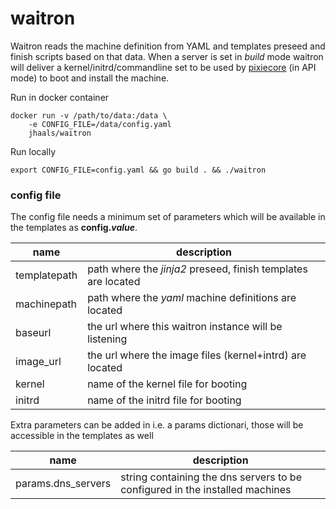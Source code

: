 # waitron
Waitron reads the machine definition from YAML and templates preseed and finish scripts based on that data. When a server is set in _build_ mode waitron will deliver a kernel/initrd/commandline set to be used by [pixiecore](https://github.com/danderson/pixiecore) (in API mode) to boot and install the machine.

Run in docker container

    docker run -v /path/to/data:/data \
        -e CONFIG_FILE=/data/config.yaml
        jhaals/waitron

Run locally

    export CONFIG_FILE=config.yaml && go build . && ./waitron


### config file
The config file needs a minimum set of parameters which will be available in the templates as **config._value_**.


name | description
--- | ---
templatepath | path where the _jinja2_ preseed, finish templates are located
machinepath | path where the _yaml_ machine definitions are located
baseurl | the url where this waitron instance will be listening
image_url | the url where the image files (kernel+intrd) are located
kernel | name of the kernel file for booting
initrd | name of the initrd file for booting

Extra parameters can be added in i.e. a params dictionari, those will be accessible in the templates as well



name | description
--- | ---
params.dns_servers | string containing the dns servers to be configured in the installed machines




